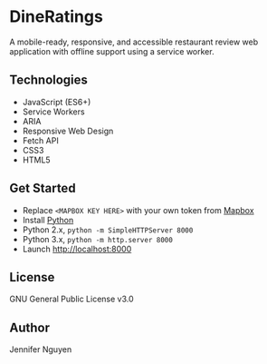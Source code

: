 # DineRatings
A mobile-ready, responsive, and accessible restaurant review web application with offline support using a service worker.

## Technologies
- JavaScript (ES6+)
- Service Workers 
- ARIA
- Responsive Web Design
- Fetch API 
- CSS3
- HTML5

## Get Started
- Replace `<MAPBOX KEY HERE>` with your own token from [Mapbox](https://www.mapbox.com/)
- Install [Python](https://www.python.org/)
- Python 2.x, `python -m SimpleHTTPServer 8000`
- Python 3.x, `python -m http.server 8000`
- Launch [http://localhost:8000](http://localhost:8000)

## License
GNU General Public License v3.0

## Author
Jennifer Nguyen